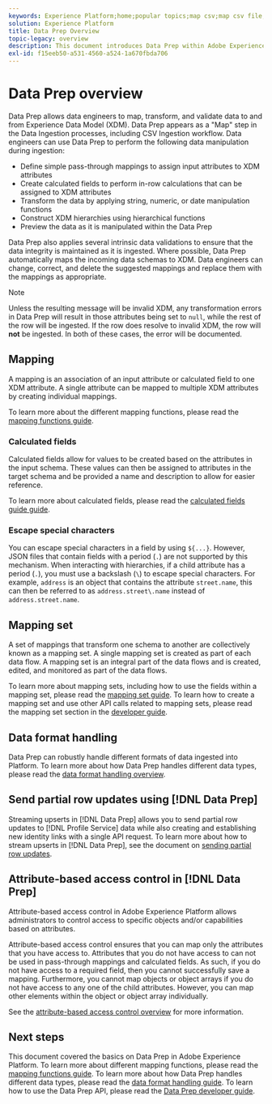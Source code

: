 ```yaml
---
keywords: Experience Platform;home;popular topics;map csv;map csv file;map csv file to xdm;map csv to xdm;ui guide;mapper;mapping;data prep;data preparation;preparing data;
solution: Experience Platform
title: Data Prep Overview
topic-legacy: overview
description: This document introduces Data Prep within Adobe Experience Platform.
exl-id: f15eeb50-a531-4560-a524-1a670fbda706
---
```


# Data Prep overview

Data Prep allows data engineers to map, transform, and validate data to and from Experience Data Model (XDM). Data Prep appears as a "Map" step in the Data Ingestion processes, including CSV Ingestion workflow. Data engineers can use Data Prep to perform the following data manipulation during ingestion:

- Define simple pass-through mappings to assign input attributes to XDM attributes
- Create calculated fields to perform in-row calculations that can be assigned to XDM attributes
- Transform the data by applying string, numeric, or date manipulation functions
- Construct XDM hierarchies using hierarchical functions
- Preview the data as it is manipulated within the Data Prep

Data Prep also applies several intrinsic data validations to ensure that the data integrity is maintained as it is ingested. Where possible, Data Prep automatically maps the incoming data schemas to XDM. Data engineers can change, correct, and delete the suggested mappings and replace them with the mappings as appropriate.

>[!NOTE]
>
>Unless the resulting message will be invalid XDM, any transformation errors in Data Prep will result in those attributes being set to `null`, while the rest of the row will be ingested. If the row does resolve to invalid XDM, the row will **not** be ingested. In both of these cases, the error will be documented.
 
## Mapping

A mapping is an association of an input attribute or calculated field to one XDM attribute. A single attribute can be mapped to multiple XDM attributes by creating individual mappings.

To learn more about the different mapping functions, please read the [mapping functions guide](./functions.md).

### Calculated fields

Calculated fields allow for values to be created based on the attributes in the input schema. These values can then be assigned to attributes in the target schema and be provided a name and description to allow for easier reference.

To learn more about calculated fields, please read the [calculated fields guide guide](./functions.md#calculated-fields).

### Escape special characters

You can escape special characters in a field by using `${...}`. However, JSON files that contain fields with a period (`.`) are not supported by this mechanism. When interacting with hierarchies, if a child attribute has a period (`.`), you must use a backslash (`\`) to escape special characters. For example, `address` is an object that contains the attribute `street.name`, this can then be referred to as `address.street\.name` instead of `address.street.name`.

## Mapping set

A set of mappings that transform one schema to another are collectively known as a mapping set. A single mapping set is created as part of each data flow. A mapping set is an integral part of the data flows and is created, edited, and monitored as part of the data flows.

To learn more about mapping sets, including how to use the fields within a mapping set, please read the [mapping set guide](./mapping-set.md). To learn how to create a mapping set and use other API calls related to mapping sets, please read the mapping set section in the [developer guide](./api/mapping-set.md).

## Data format handling

Data Prep can robustly handle different formats of data ingested into Platform. To learn more about how Data Prep handles different data types, please read the [data format handling overview](./data-handling.md).

## Send partial row updates using [!DNL Data Prep]

Streaming upserts in [!DNL Data Prep] allows you to send partial row updates to [!DNL Profile Service] data while also creating and establishing new identity links with a single API request. To learn more about how to stream upserts in [!DNL Data Prep], see the document on [sending partial row updates](./upserts.md).

## Attribute-based access control in [!DNL Data Prep]

Attribute-based access control in Adobe Experience Platform allows administrators to control access to specific objects and/or capabilities based on attributes. 

Attribute-based access control ensures that you can map only the attributes that you have access to. Attributes that you do not have access to can not be used in pass-through mappings and calculated fields. As such, if you do not have access to a required field, then you cannot successfully save a mapping. Furthermore, you cannot map objects or object arrays if you do not have access to any one of the child attributes. However, you can map other elements within the object or object array individually.

See the [attribute-based access control overview](../access-control/abac/overview.md) for more information.

## Next steps

This document covered the basics on Data Prep in Adobe Experience Platform. To learn more about different mapping functions, please read the [mapping functions guide](./functions.md). To learn more about how Data Prep handles different data types, please read the [data format handling guide](./data-handling.md#dates). To learn how to use the Data Prep API, please read the [Data Prep developer guide](api/overview.md).

